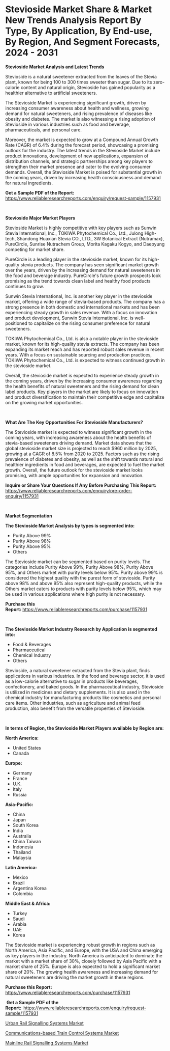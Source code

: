 <p><h1>Stevioside Market Share & Market New Trends Analysis Report By Type, By Application, By End-use, By Region, And Segment Forecasts, 2024 - 2031</h1></p><p><strong>Stevioside Market Analysis and Latest Trends</strong></p>
<p><p>Stevioside is a natural sweetener extracted from the leaves of the Stevia plant, known for being 100 to 300 times sweeter than sugar. Due to its zero-calorie content and natural origin, Stevioside has gained popularity as a healthier alternative to artificial sweeteners.</p><p>The Stevioside Market is experiencing significant growth, driven by increasing consumer awareness about health and wellness, growing demand for natural sweeteners, and rising prevalence of diseases like obesity and diabetes. The market is also witnessing a rising adoption of Stevioside in various industries such as food and beverage, pharmaceuticals, and personal care.</p><p>Moreover, the market is expected to grow at a Compound Annual Growth Rate (CAGR) of 6.4% during the forecast period, showcasing a promising outlook for the industry. The latest trends in the Stevioside Market include product innovations, development of new applications, expansion of distribution channels, and strategic partnerships among key players to strengthen their market presence and cater to the evolving consumer demands. Overall, the Stevioside Market is poised for substantial growth in the coming years, driven by increasing health consciousness and demand for natural ingredients.</p></p>
<p><strong>Get a Sample PDF of the Report:&nbsp;</strong> <a href="https://www.reliableresearchreports.com/enquiry/request-sample/1157931">https://www.reliableresearchreports.com/enquiry/request-sample/1157931</a></p>
<p>&nbsp;</p>
<p><strong>Stevioside Major Market Players</strong></p>
<p><p>Stevioside Market is highly competitive with key players such as Sunwin Stevia International, Inc., TOKIWA Phytochemical Co., Ltd., Julong High-tech, Shandong Huaxian Stevia CO., LTD., 3W Botanical Extract (Nutramax), PureCircle, Sunrise Nutrachem Group, Morita Kagaku Kogyo, and Daepyung competing for market share.</p><p>PureCircle is a leading player in the stevioside market, known for its high-quality stevia products. The company has seen significant market growth over the years, driven by the increasing demand for natural sweeteners in the food and beverage industry. PureCircle's future growth prospects look promising as the trend towards clean label and healthy food products continues to grow.</p><p>Sunwin Stevia International, Inc. is another key player in the stevioside market, offering a wide range of stevia-based products. The company has a strong presence in both domestic and international markets and has been experiencing steady growth in sales revenue. With a focus on innovation and product development, Sunwin Stevia International, Inc. is well-positioned to capitalize on the rising consumer preference for natural sweeteners.</p><p>TOKIWA Phytochemical Co., Ltd. is also a notable player in the stevioside market, known for its high-quality stevia extracts. The company has been expanding its market reach and has reported robust sales revenue in recent years. With a focus on sustainable sourcing and production practices, TOKIWA Phytochemical Co., Ltd. is expected to witness continued growth in the stevioside market.</p><p>Overall, the stevioside market is expected to experience steady growth in the coming years, driven by the increasing consumer awareness regarding the health benefits of natural sweeteners and the rising demand for clean label products. Key players in the market are likely to focus on innovation and product diversification to maintain their competitive edge and capitalize on the growing market opportunities.</p></p>
<p>&nbsp;</p>
<p><strong>What Are The Key Opportunities For Stevioside Manufacturers?</strong></p>
<p><p>The Stevioside market is expected to witness significant growth in the coming years, with increasing awareness about the health benefits of stevia-based sweeteners driving demand. Market data shows that the global stevioside market size is projected to reach $960 million by 2025, growing at a CAGR of 8.5% from 2020 to 2025. Factors such as the rising prevalence of diabetes and obesity, as well as the shift towards natural and healthier ingredients in food and beverages, are expected to fuel the market growth. Overall, the future outlook for the stevioside market looks promising, with ample opportunities for expansion and innovation.</p></p>
<p><strong>Inquire or Share Your Questions If Any Before Purchasing This Report:</strong> <a href="https://www.reliableresearchreports.com/enquiry/pre-order-enquiry/1157931">https://www.reliableresearchreports.com/enquiry/pre-order-enquiry/1157931</a></p>
<p>&nbsp;</p>
<p><strong>Market Segmentation</strong></p>
<p><strong>The Stevioside Market Analysis by types is segmented into:</strong></p>
<p><ul><li>Purity Above 99%</li><li>Purity Above 98%</li><li>Purity Above 95%</li><li>Others</li></ul></p>
<p><p>The Stevioside market can be segmented based on purity levels. The categories include Purity Above 99%, Purity Above 98%, Purity Above 95%, and Others market with purity levels below 95%. Purity above 99% is considered the highest quality with the purest form of stevioside. Purity above 98% and above 95% also represent high-quality products, while the Others market caters to products with purity levels below 95%, which may be used in various applications where high purity is not necessary.</p></p>
<p><strong>Purchase this Report:&nbsp;</strong><a href="https://www.reliableresearchreports.com/purchase/1157931">https://www.reliableresearchreports.com/purchase/1157931</a></p>
<p>&nbsp;</p>
<p><strong>The Stevioside Market Industry Research by Application is segmented into:</strong></p>
<p><ul><li>Food & Beverages</li><li>Pharmaceutical</li><li>Chemical Industry</li><li>Others</li></ul></p>
<p><p>Stevioside, a natural sweetener extracted from the Stevia plant, finds applications in various industries. In the food and beverage sector, it is used as a low-calorie alternative to sugar in products like beverages, confectionery, and baked goods. In the pharmaceutical industry, Stevioside is utilized in medicines and dietary supplements. It is also used in the chemical industry for manufacturing products like cosmetics and personal care items. Other industries, such as agriculture and animal feed production, also benefit from the versatile properties of Stevioside.</p></p>
<p>&nbsp;</p>
<p><strong>In terms of Region, the Stevioside Market Players available by Region are:</strong></p>
<p>
    <p> <strong> North America: </strong>
        <ul>
            <li>United States</li>
            <li>Canada</li>
        </ul>
        </p> 
    <p> <strong> Europe: </strong>
        <ul>
            <li>Germany</li>
            <li>France</li>
            <li>U.K.</li>
            <li>Italy</li>
            <li>Russia</li>
        </ul>
        </p> 
    <p> <strong> Asia-Pacific: </strong>
        <ul>
            <li>China</li>
            <li>Japan</li>
            <li>South Korea</li>
            <li>India</li>
            <li>Australia</li>
            <li>China Taiwan</li>
            <li>Indonesia</li>
            <li>Thailand</li>
            <li>Malaysia</li>
        </ul>
        </p> 
    <p> <strong> Latin America: </strong>
        <ul>
            <li>Mexico</li>
            <li>Brazil</li>
            <li>Argentina Korea</li>
            <li>Colombia</li>
        </ul>
        </p> 
    <p> <strong> Middle East & Africa: </strong>
        <ul>
            <li>Turkey</li>
            <li>Saudi</li>
            <li>Arabia</li>
            <li>UAE</li>
            <li>Korea</li>
        </ul>
    </p>
    </p>
<p><p>The Stevioside market is experiencing robust growth in regions such as North America, Asia Pacific, and Europe, with the USA and China emerging as key players in the industry. North America is anticipated to dominate the market with a market share of 30%, closely followed by Asia Pacific with a market share of 25%. Europe is also expected to hold a significant market share of 20%. The growing health awareness and increasing demand for natural sweeteners are driving the market growth in these regions.</p></p>
<p><strong>Purchase this Report: </strong><a href="https://www.reliableresearchreports.com/purchase/1157931">https://www.reliableresearchreports.com/purchase/1157931</a></p>
<p>&nbsp;<strong>Get a Sample PDF of the Report:&nbsp;&nbsp;</strong><a href="https://www.reliableresearchreports.com/enquiry/request-sample/1157931">https://www.reliableresearchreports.com/enquiry/request-sample/1157931</a></p>
<p><strong></strong></p>
<p><p><a href="https://view.publitas.com/reportprime-1/urban-rail-signalling-systems-market-size-market-trends-and-growth-outlook-forecasted-for-period-from-2023-to-2030/">Urban Rail Signalling Systems Market</a></p><p><a href="https://view.publitas.com/reportprime-1/communications-based-train-control-systems-market-research-report-provides-thorough-industry-overview-which-offers-an-in-depth-analysis-of-product-trends-and-new-market-divisions/">Communications-based Train Control Systems Market</a></p><p><a href="https://view.publitas.com/reportprime-1/mainline-rail-signalling-systems-market-size-and-growth-market-segmentation-regional-and-country-breakdowns-and-market-trends-for-period-from-2023-2030/">Mainline Rail Signalling Systems Market</a></p></p>